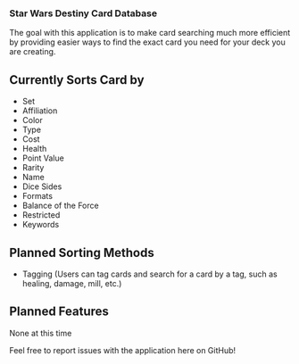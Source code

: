 ### Star Wars Destiny Card Database

The goal with this application is to make card searching much more efficient by providing easier ways to find the exact card you need for your deck you are creating.

## Currently Sorts Card by
* Set
* Affiliation
* Color
* Type
* Cost
* Health
* Point Value
* Rarity
* Name
* Dice Sides
* Formats
* Balance of the Force
* Restricted
* Keywords

## Planned Sorting Methods
* Tagging (Users can tag cards and search for a card by a tag, such as healing, damage, mill, etc.)

## Planned Features
None at this time

Feel free to report issues with the application here on GitHub!
